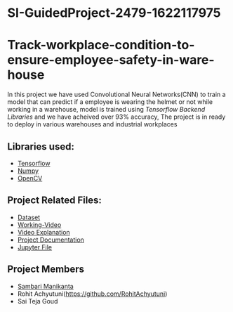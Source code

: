 # SI-GuidedProject-2479-1622117975
# Track-workplace-condition-to-ensure-employee-safety-in-ware-house

In this project we have used Convolutional Neural Networks(CNN) to train a model that can predict if a employee is wearing the helmet or not while working in a warehouse, model is trained using *Tensorflow Backend Libraries* and we have acheived over 93% accuracy, The project is in ready to deploy in various warehouses and industrial workplaces


Libraries used:
-
- [Tensorflow](https://www.tensorflow.org/)
- [Numpy](https://numpy.org/)
- [OpenCV](https://opencv.org/)


Project Related Files:
-

- [Dataset](Track-workplace-condition-to-ensure-employee-safety-in-ware-house/Project/images/)
- [Working-Video](https://github.com/Guided-Projects/Track-workplace-condition-to-ensure-employee-safety-in-ware-house/blob/da82bba5e9f23f3dda1fd331a58c0334c49c5c1b/Project/Demo-Video.mp4)
- [Video Explanation](https://github.com/Guided-Projects/Track-workplace-condition-to-ensure-employee-safety-in-ware-house/blob/da82bba5e9f23f3dda1fd331a58c0334c49c5c1b/Project/Project-Flow_Video.mp4)
- [Project Documentation](https://github.com/Guided-Projects/Track-workplace-condition-to-ensure-employee-safety-in-ware-house/blob/da82bba5e9f23f3dda1fd331a58c0334c49c5c1b/Project/Project_Documentation.pdf)
- [Jupyter File](https://github.com/Guided-Projects/Track-workplace-condition-to-ensure-employee-safety-in-ware-house/blob/da82bba5e9f23f3dda1fd331a58c0334c49c5c1b/Project/Warehouse_Safety-project.ipynb)

Project Members
-
- [Sambari Manikanta](https://github.com/SambariManikanta09)
- Rohit Achyutuni(https://github.com/RohitAchyutuni)
- Sai Teja Goud
